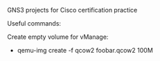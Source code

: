 GNS3 projects for Cisco certification practice

Useful commands:

Create empty volume for vManage:
  - qemu-img create -f qcow2 foobar.qcow2 100M
